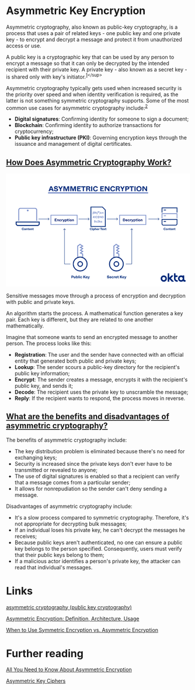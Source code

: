 # Asymmetric Key Encryption
Asymmetric cryptography, also known as public-key cryptography, is a process that uses a pair of related keys - one public key and one private key - to encrypt and decrypt a message and protect it from unauthorized access or use.

A public key is a cryptographic key that can be used by any person to encrypt a message so that it can only be decrypted by the intended recipient with their private key. A private key - also known as a secret key - is shared only with key's initiator.<sup>[1](https://www.techtarget.com/searchsecurity/definition/asymmetric-cryptography#:~:text=Asymmetric%20cryptography%2C%20also,with%20key%27s%20initiator.)</sup>

Asymmetric cryptography typically gets used when increased security is the priority over speed and when identity verification is required, as the latter is not something symmetric cryptography supports. Some of the most common use cases for asymmetric cryptography include:<sup>[2](https://www.keyfactor.com/blog/symmetric-vs-asymmetric-encryption/#:~:text=Asymmetric%20cryptography%20typically%20gets%20used%20when%20increased%20security%20is%20the%20priority%20over%20speed%20and%20when%20identity%20verification%20is%20required%2C%20as%20the%20latter%20is%20not%20something%20symmetric%20cryptography%20supports.%20Some%20of%20the%20most%20common%20use%20cases%20for%20asymmetric%20cryptography%20include%3A%C2%A0)</sup> 
- **Digital signatures**: Confirming identity for someone to sign a document;
- **Blockchain**: Confirming identity to authorize transactions for cryptocurrency;
- **Public key infrastructure (PKI)**: Governing encryption keys through the issuance and management of digital certificates.

## [How Does Asymmetric Cryptography Work?](https://www.okta.com/identity-101/asymmetric-encryption/#:~:text=How%20Does%20Asymmetric%20Cryptography%20Work%3F)
![](./res/asymmetric-encryption.png "Asymmetric-encryption")

Sensitive messages move through a process of encryption and decryption with public and private keys. 

An algorithm starts the process. A mathematical function generates a key pair. Each key is different, but they are related to one another mathematically. 

Imagine that someone wants to send an encrypted message to another person. The process looks like this:
- **Registration**: The user and the sender have connected with an official entity that generated both public and private keys;
- **Lookup**: The sender scours a public-key directory for the recipient's public key information;
- **Encrypt**: The sender creates a message, encrypts it with the recipient's public key, and sends it;
- **Decode**: The recipient uses the private key to unscramble the message;
- **Reply**: If the recipient wants to respond, the process moves in reverse.  

## [What are the benefits and disadvantages of asymmetric cryptography?](https://www.techtarget.com/searchsecurity/definition/asymmetric-cryptography#:~:text=What%20are%20the%20benefits%20and%20disadvantages%20of%20asymmetric%20cryptography%3F)
The benefits of asymmetric cryptography include:
- The key distribution problem is eliminated because there's no need for exchanging keys;
- Security is increased since the private keys don't ever have to be transmitted or revealed to anyone;
- The use of digital signatures is enabled so that a recipient can verify that a message comes from a particular sender;
- It allows for nonrepudiation so the sender can't deny sending a message.

Disadvantages of asymmetric cryptography include:
- It's a slow process compared to symmetric cryptography. Therefore, it's not appropriate for decrypting bulk messages;
- If an individual loses his private key, he can't decrypt the messages he receives;
- Because public keys aren't authenticated, no one can ensure a public key belongs to the person specified. Consequently, users must verify that their public keys belong to them;
- If a malicious actor identifies a person's private key, the attacker can read that individual's messages.

# Links
[asymmetric cryptography (public key cryptography)](https://www.techtarget.com/searchsecurity/definition/asymmetric-cryptography)

[Asymmetric Encryption: Definition, Architecture, Usage](https://www.okta.com/identity-101/asymmetric-encryption/)

[When to Use Symmetric Encryption vs. Asymmetric Encryption](https://www.keyfactor.com/blog/symmetric-vs-asymmetric-encryption/)

# Further reading
[All You Need to Know About Asymmetric Encryption](https://www.simplilearn.com/tutorials/cryptography-tutorial/asymmetric-encryption)

[Asymmetric Key Ciphers](https://cryptobook.nakov.com/asymmetric-key-ciphers)
